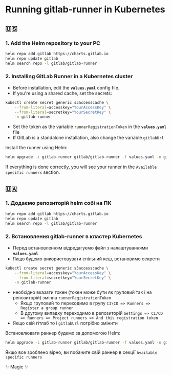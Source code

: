 # Running gitlab-runner in Kubernetes

## 🇺🇸

### 1. Add the Helm repository to your PC

```bash
helm repo add gitlab https://charts.gitlab.io
helm repo update gitlab
helm search repo -l gitlab/gitlab-runner
```

### 2. Installing GitLab Runner in a Kubernetes cluster

- Before installation, edit the **`values.yaml`** config file.
- If you're using a shared cache, set the secrets:

```bash
kubectl create secret generic s3accesscache \
    --from-literal=accesskey="YourAccessKey" \
    --from-literal=secretkey="YourSecretKey" \
    -n gitlab-runner
```

- Set the token as the variable `runnerRegistrationToken` in the **`values.yaml`** file
- If GitLab is a standalone installation, also change the variable `gitlabUrl`

Install the runner using Helm:

```bash
helm upgrade -i gitlab-runner gitlab/gitlab-runner -f values.yaml -n gitlab-runner --create-namespace
```

If everything is done correctly, you will see your runner in the `Available specific runners` section.

## 🇺🇦

### 1. Додаємо репозиторій helm собі на ПК

```bash
helm repo add gitlab https://charts.gitlab.io
helm repo update gitlab
helm search repo -l gitlab/gitlab-runner
```

### 2. Встановлення gitlab-runner в кластер Kubernetes

- Перед встановленням відредагуємо файл з налаштуваннями **`values.yaml`**
- Якщо будемо використовувати спільний кеш, встановимо секрети

```bash
kubectl create secret generic s3accesscache \
    --from-literal=accesskey="YourAccessKey" \
    --from-literal=secretkey="YourSecretKey" \
    -n gitlab-runner
```

- необхідно вказати токен (токен може бути як груповий так і на репозиторій) змінна `runnerRegistrationToken`
  - Якщо груповий то переходимо в групу ``CI\CD => Runners => Register a group runner``
  - В другому випадку переходимо в репозиторій ``Settings => CI/CD => Runners => Project runners => And this registration token``
- Якщо свій гітлаб то і `gitlabUrl` потрібно змінити

Встановлювати раннер будемо за допомогою Helm:

```bash
helm upgrade -i gitlab-runner gitlab/gitlab-runner -f values.yaml -n gitlab-runner --create-namespace
```

Якщо все зроблено вірно, ви побачите свій раннер в секції `Available specific runners`

✨ Magic ✨
